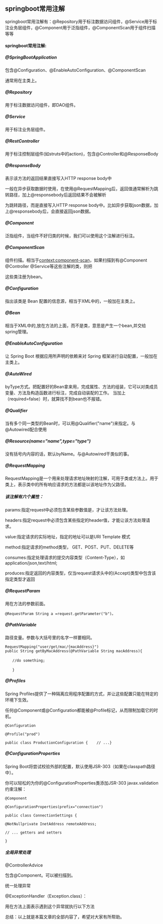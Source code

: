 ## springboot常用注解

springboot常用注解有：@Repository用于标注数据访问组件，@Service用于标注业务层组件，@Component用于泛指组件，@ComponentScan用于组件扫描等等

#### springboot常用注解:

##### @SpringBootApplication

包含@Configuration、@EnableAutoConfiguration、@ComponentScan

通常用在主类上。

##### @Repository

用于标注数据访问组件，即DAO组件。

##### @Service

用于标注业务层组件。

##### @RestController

用于标注控制层组件(如struts中的action)，包含@Controller和@ResponseBody

##### @ResponseBody

表示该方法的返回结果直接写入HTTP response body中

一般在异步获取数据时使用，在使用@RequestMapping后，返回值通常解析为跳转路径，加上@responsebody后返回结果不会被解析

为跳转路径，而是直接写入HTTP response body中。比如异步获取json数据，加上@responsebody后，会直接返回json数据。

##### @Component

泛指组件，当组件不好归类的时候，我们可以使用这个注解进行标注。

##### @ComponentScan

组件扫描。相当于<context:component-scan>，如果扫描到有@Component @Controller @Service等这些注解的类，则把

这些类注册为bean。

##### @Configuration

指出该类是 Bean 配置的信息源，相当于XML中的<beans></beans>，一般加在主类上。

##### @Bean

相当于XML中的<bean></bean>,放在方法的上面，而不是类，意思是产生一个bean,并交给spring管理。

##### @EnableAutoConfiguration

让 Spring Boot 根据应用所声明的依赖来对 Spring 框架进行自动配置，一般加在主类上。

##### @AutoWired

byType方式。把配置好的Bean拿来用，完成属性、方法的组装，它可以对类成员变量、方法及构造函数进行标注，完成自动装配的工作。 当加上（required=false）时，就算找不到bean也不报错。

##### @Qualifier

当有多个同一类型的Bean时，可以用@Qualifier("name")来指定。与@Autowired配合使用

##### @Resource(name="name",type="type")

没有括号内内容的话，默认byName。与@Autowired干类似的事。

##### @RequestMapping

RequestMapping是一个用来处理请求地址映射的注解，可用于类或方法上。用于类上，表示类中的所有响应请求的方法都是以该地址作为父路径。

##### 该注解有六个属性：

params:指定request中必须包含某些参数值是，才让该方法处理。

headers:指定request中必须包含某些指定的header值，才能让该方法处理请求。

value:指定请求的实际地址，指定的地址可以是URI Template 模式

method:指定请求的method类型， GET、POST、PUT、DELETE等

consumes:指定处理请求的提交内容类型（Content-Type），如application/json,text/html;

produces:指定返回的内容类型，仅当request请求头中的(Accept)类型中包含该指定类型才返回

##### @RequestParam

用在方法的参数前面。

```
@RequestParam String a =request.getParameter("b")。
```

##### @PathVariable

路径变量。参数与大括号里的名字一样要相同。

```
RequestMapping("user/get/mac/{macAddress}")
public String getByMacAddress(@PathVariable String macAddress){

　　//do something;

　　}
```

##### @Profiles

Spring Profiles提供了一种隔离应用程序配置的方式，并让这些配置只能在特定的环境下生效。

任何@Component或@Configuration都能被@Profile标记，从而限制加载它的时机。

```
@Configuration

@Profile("prod")

public class ProductionConfiguration {    // ...}
```

##### @ConfigurationProperties

Spring Boot将尝试校验外部的配置，默认使用JSR-303（如果在classpath路径中）。

你可以轻松的为你的@ConfigurationProperties类添加JSR-303 javax.validation约束注解：

```
@Component

@ConfigurationProperties(prefix="connection")

public class ConnectionSettings {

@NotNullprivate InetAddress remoteAddress;

// ... getters and setters

}
```

##### 全局异常处理

@ControllerAdvice

包含@Component。可以被扫描到。

统一处理异常

@ExceptionHandler（Exception.class）：

用在方法上面表示遇到这个异常就执行以下方法

总结：以上就是本篇文章的全部内容了，希望对大家有所帮助。